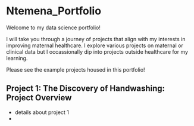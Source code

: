 # Ntemena_Portfolio

Welcome to my data science portfolio! 

I will take you through a journey of projects that align with my interests in improving maternal healthcare. I explore various projects on maternal or clinical data but I occassionally dip into projects outside healthcare for my learning. 

Please see the example projects housed in this portfolio! 

## Project 1: The Discovery of Handwashing: Project Overview
* details about project 1
* 
